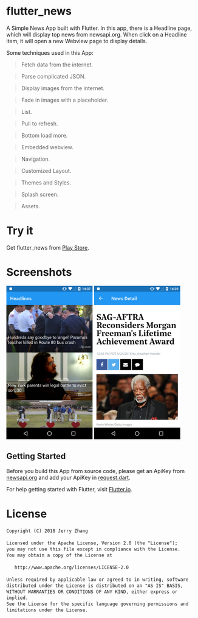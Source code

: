 # flutter_news

A Simple News App built with Flutter. In this app, there is a Headline page, which will display top news from newsapi.org. 
When click on a Headline item, it will open a new Webview page to display details.

Some techniques used in this App:

> Fetch data from the internet.

> Parse complicated JSON.

> Display images from the internet.

> Fade in images with a placeholder.

> List.

> Pull to refresh.

> Bottom load more.

> Embedded webview.

> Navigation.

> Customized Layout.

> Themes and Styles.

> Splash screen.

> Assets.

# Try it

Get flutter_news from [Play Store](https://play.google.com/store/apps/details?id=io.github.zhangjianli.flutternews).

# Screenshots

<img src="screenshot/screenshot_headlines.png" width="45%" height="45%" />    <img src="screenshot/screenshot_detail.png" width="45%" height="45%" />

## Getting Started

Before you build this App from source code, please get an ApiKey from [newsapi.org](https://newsapi.org)
and add your ApiKey in [request.dart](lib/request/request.dart). 

For help getting started with Flutter, visit
[Flutter.io](https://flutter.io/).

# License

    Copyright (C) 2018 Jerry Zhang

    Licensed under the Apache License, Version 2.0 (the "License");
    you may not use this file except in compliance with the License.
    You may obtain a copy of the License at

       http://www.apache.org/licenses/LICENSE-2.0

    Unless required by applicable law or agreed to in writing, software
    distributed under the License is distributed on an "AS IS" BASIS,
    WITHOUT WARRANTIES OR CONDITIONS OF ANY KIND, either express or implied.
    See the License for the specific language governing permissions and
    limitations under the License.
